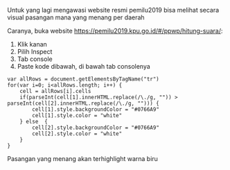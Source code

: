 Untuk yang lagi mengawasi website resmi pemilu2019 
bisa melihat secara visual pasangan mana yang menang per daerah

Caranya, buka website https://pemilu2019.kpu.go.id/#/ppwp/hitung-suara/:
1. Klik kanan 
2. Pilih Inspect
3. Tab console
4. Paste kode dibawah, di bawah tab consolenya
```
var allRows = document.getElementsByTagName("tr")    
for(var i=0; i<allRows.length; i++) { 
    cell = allRows[i].cells
    if(parseInt(cell[1].innerHTML.replace(/\./g, "")) > parseInt(cell[2].innerHTML.replace(/\./g, ""))) {
        cell[1].style.backgroundColor = "#0766A9"
        cell[1].style.color = "white"
    } else  {    
        cell[2].style.backgroundColor = "#0766A9"
        cell[2].style.color = "white"
    }    
}
```

Pasangan yang menang akan terhighlight warna biru
